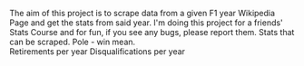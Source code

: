 The aim of this project is to scrape data from a given F1 year Wikipedia Page and get the stats from said year.
I'm doing this project for a friends' Stats Course and for fun, if you see any bugs, please report them.
Stats that can be scraped.
Pole - win mean.	
Retirements per year
Disqualifications per year
